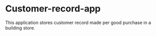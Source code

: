 # Customer-record-app
This application stores customer record made per good purchase in a building store.
